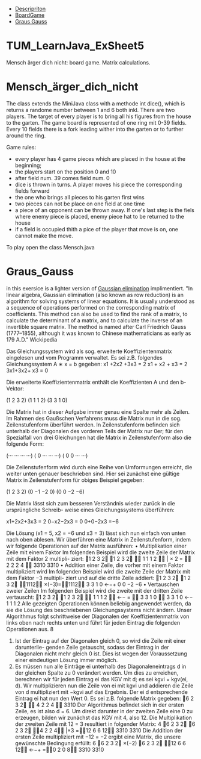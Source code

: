 * [Descripriton](#TUM_LearnJava_ExSheet5)
* [BoardGame](#Mensch_ärger_dich_nicht)
* [Graus Gauss]()


# TUM_LearnJava_ExSheet5
Mensch ärger dich nicht: board game. Matrix calculations. 

# Mensch_ärger_dich_nicht

The class extends the MiniJava class with a methode int dice(), which is returns a randome number between 1 and 6 both inkl.
There are two players. The target of every player is to bring all his figures from the house to the garten. The game board is represented of one ring mit 0-39 fields. Every 10 fields there is a fork leading wither into the garten or to further around the ring. 

Game rules:

- every player has 4 game pieces which are placed in the house at the beginning;
- the players start on the position 0 and 10
- after field num. 39 comes field num. 0
- dice is thrown in turns. A player moves his piece the corresponding fields forward
- the one who brings all pieces to his garten first wins
- two pieces can not be place on one field at one time
- a piece of an opponent can be thrown away. If one's last step is the fiels where enemy piece is placed, enemy piece hat to be returned to the house
- if a field is occupied thith a pice of the player that move is on, one cannot make the move.

To play open the class Mensch.java

# Graus_Gauss

in this exersice is a lighter version of [Gaussian elimination](https://en.wikipedia.org/wiki/Gaussian_elimination) implimentiert. "In linear algebra, Gaussian elimination (also known as row reduction) is an algorithm for solving systems of linear equations. It is usually understood as a sequence of operations performed on the corresponding matrix of coefficients. This method can also be used to find the rank of a matrix, to calculate the determinant of a matrix, and to calculate the inverse of an invertible square matrix. The method is named after Carl Friedrich Gauss (1777–1855), although it was known to Chinese mathematicians as early as 179 A.D." Wickipedia

Das Gleichungssystem wird als sog. erweiterte Koeffizientenmatrix eingelesen und vom Programm verwaltet. Es sei z.B. folgendes Gleichungssystem A ∗ x = b gegeben:
x1 +2x2 +3x3 = 2
x1 + x2 + x3 = 2 
3x1+3x2+ x3 = 0

Die erweiterte Koeffizientenmatrix enthält die Koeffizienten A und den b-Vektor:

(1 2 3 2)
(1 1 1 2) 
(3 3 1 0)

Die Matrix hat in dieser Aufgabe immer genau eine Spalte mehr als Zeilen. Im Rahmen des Gaußschen Verfahrens muss die Matrix nun in die sog. Zeilenstufenform überführt werden. In Zeilenstufenform befinden sich unterhalb der Diagonalen des vorderen Teils der Matrix nur 0er; für den Spezialfall von drei Gleichungen hat die Matrix in Zeilenstufenform also die folgende Form:

(··· ··· ··· ···) 
( 0  ··· ··· ···)
( 0   0  ··· ···)

Die Zeilenstufenform wird durch eine Reihe von Umformungen erreicht, die weiter unten genauer beschrieben sind. Hier sei zunächst eine gültige Matrix in Zeilenstufenform für obiges Beispiel gegeben:

(1  2  3 2) 
(0 −1 −2 0) 
(0 0 −2 −6)

Die Matrix lässt sich zum besseren Verständnis wieder zurück in die ursprüngliche Schreib- weise eines Gleichungssystems überführen:

x1+2x2+3x3 = 2 
0−x2−2x3 = 0 
0+0−2x3 =−6

Die Lösung (x1 = 5, x2 = −6 und x3 = 3) lässt sich nun einfach von unten nach oben ablesen. Wir überführen eine Matrix in Zeilenstufenform, indem wir folgende Operationen auf der Matrix ausführen:
• Multiplikation einer Zeile mit einem Faktor
Im folgenden Beispiel wird die zweite Zeile der Matrix mit dem Faktor 2 multipli- ziert:
1 2 3 2 1 2 3 2  1 1 1 2  | × 2 =  2 2 2 4  3310 3310
• Addition einer Zeile, die vorher mit einem Faktor multipliziert wird
Im folgenden Beispiel wird die zweite Zeile der Matrix mit dem Faktor −3 multipli- ziert und auf die dritte Zeile addiert:
1 2 3 2 1 2 3 2 1112 ×(−3)=1112 3 3 1 0 ←−+ 0 0 −2 −6
• Vertauschen zweier Zeilen
Im folgenden Beispiel wird die zweite mit der dritten Zeile vertauscht:
1 2 3 2 1 2 3 2  1 1 1 2  ←− =  3 3 1 0  3 3 1 0 ←− 1 1 1 2
Alle gezeigten Operationen können beliebig angewendet werden, da sie die Lösung des beschriebenen Gleichungssystems nicht ändern. Unser Algorithmus folgt schrittweise der Diagonalen der Koeffizientenmatrix von links oben nach rechts unten und führt für jeden Eintrag die folgenden Operationen aus.
   8

1. Ist der Eintrag auf der Diagonalen gleich 0, so wird die Zeile mit einer darunterlie- genden Zeile getauscht, sodass der Eintrag in der Diagonalen nicht mehr gleich 0 ist. Dies ist wegen der Voraussetzung einer eindeutigen Lösung immer möglich.
2. Es müssen nun alle Einträge ei unterhalb des Diagonaleneintrags d in der gleichen
Spalte zu 0 verändert werden. Um dies zu erreichen, berechnen wir für jeden Eintrag
ei das KGV mit d; es sei kgvi = kgv(ei, d). Wir multiplizieren nun die Zeile von ei
mit kgvi und addieren die Zeile von d multipliziert mit −kgvi auf das Ergebnis. Der ei d
entsprechende Eintrag ei hat nun den Wert 0. Es sei z.B. folgende Matrix gegeben:
6 2 3 2  4 2 2 4  3310
Der Algorithmus befindet sich in der ersten Zeile, es ist also d = 6. Um direkt
darunter in der zweiten Zeile eine 0 zu erzeugen, bilden wir zunächst das KGV mit
4, also 12. Die Multiplikation der zweiten Zeile mit 12 = 3 resultiert in folgender
   Matrix:
4
6 2 3 2 6 2 3 2 4 2 2 4 |×3 =12 6 6 12 3310 3310
Die Addition der ersten Zeile multipliziert mit −12 = −2 ergibt eine Matrix, die
 unsere gewünschte Bedingung erfüllt:
6
6 2 3 2     ×(−2) 6 2 3 2 12 6 6 12 ←−+ =0 2 0 8 3310 3310
